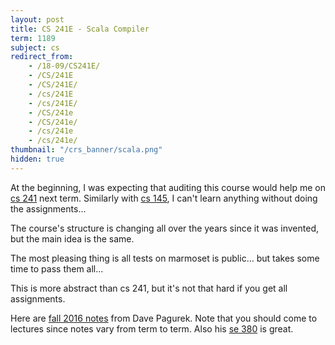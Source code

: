 ```yaml
---
layout: post
title: CS 241E - Scala Compiler
term: 1189
subject: cs
redirect_from:
    - /18-09/CS241E/
    - /CS/241E
    - /CS/241E/
    - /cs/241E
    - /cs/241E/
    - /CS/241e
    - /CS/241e/
    - /cs/241e
    - /cs/241e/
thumbnail: "/crs_banner/scala.png"
hidden: true
---
```



At the beginning, I was expecting that auditing this course would help me on [cs 241](/19-05/CS241/) next term. Similarly with [cs 145](../CS145/), I can't learn anything without doing the assignments...

The course's structure is changing all over the years since it was invented, but the main idea is the same.

The most pleasing thing is all tests on marmoset is public... but takes some time to pass them all...

This is more abstract than cs 241, but it's not that hard if you get all assignments.

Here are [fall 2016 notes](http://davepagurek.github.io/SE-Notes/cs241e/CS241e.html) from Dave Pagurek. Note that you should come to lectures since notes vary from term to term. Also his [se 380](http://davepagurek.github.io/SE-Notes/se380/index.html) is great.
